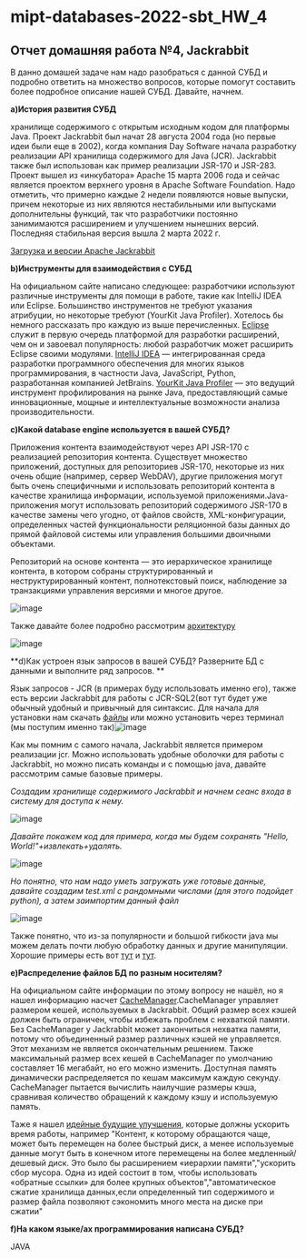 # mipt-databases-2022-sbt_HW_4
## Отчет домашняя работа №4, Jackrabbit 

В данно домашей задаче нам надо разобраться с данной СУБД и подробно ответить на множество вопросов, которые помогут составить более подробное описание нашей СУБД. Давайте, начнем.

**a)История развития СУБД**

 хранилище содержимого с открытым исходным кодом для платформы Java. Проект Jackrabbit был начат 28 августа 2004 года (но первые идеи были еще в 2002), когда компания Day Software начала разработку реализации API хранилища содержимого для Java (JCR). Jackrabbit также был использован как пример реализации JSR-170 и JSR-283. Проект вышел из «инкубатора» Apache 15 марта 2006 года и сейчас является проектом верхнего уровня в Apache Software Foundation. Надо отметить, что примерно каждые 2 недели появляются новые выпуски, причем некоторые из них являются нестабильными или выпусками дополнительны функций, так что разработчики постоянно занимимаются расширением и улучшением нынешних версий. Последняя стабильная версия вышла 2 марта 2022 г.


[Загрузка и версии Apache Jackrabbit](https://jackrabbit.apache.org/jcr/downloads.html)

**b)Инструменты для взаимодействия с СУБД**

На официальном сайте написано следующее: разработчики используют различные инструменты для помощи в работе, такие как IntelliJ IDEA или Eclipse. Большинство инструментов не требуют указания атрибуции, но некоторые требуют (YourKit Java Profiler). Хотелось бы немного рассказать про каждую из выше перечисленных. [Eclipse](https://www.eclipse.org/) служит в первую очередь платформой для разработки расширений, чем он и завоевал популярность: любой разработчик может расширить Eclipse своими модулями. [IntelliJ IDEA](https://www.jetbrains.com/opensource/idea/) — интегрированная среда разработки программного обеспечения для многих языков программирования, в частности Java, JavaScript, Python, разработанная компанией JetBrains. [YourKit Java Profiler](https://www.yourkit.com/benefits/#:~:text=YourKit%20Java%20Profiler%20is%20the,simply%20unrivaled%20but%20absolutely%20unique.) — это ведущий инструмент профилирования на рынке Java, предоставляющий самые инновационные, мощные и интеллектуальные возможности анализа производительности.

**c)Какой database engine используется в вашей СУБД?**

Приложения контента взаимодействуют через API JSR-170 с реализацией репозитория контента. Существует множество приложений, доступных для репозиториев JSR-170, некоторые из них очень общие (например, сервер WebDAV), другие приложения могут быть очень специфичными и использовать репозиторий контента в качестве хранилища информации, используемой приложениями.Java-приложения могут использовать репозиторий содержимого JSR-170 в качестве замены чего угодно, от файлов свойств, XML-конфигурации, определенных частей функциональности реляционной базы данных до прямой файловой системы или управления большими двоичными объектами.

Репозиторий на основе контента — это иерархическое хранилище контента, в котором собраны структурированный и неструктурированный контент, полнотекстовый поиск, наблюдение за транзакциями управления версиями и многое другое.

![image](https://user-images.githubusercontent.com/58188954/166662155-21b750df-6b9a-4676-b70b-51b1542f27fc.png)

Также давайте более подробно рассмотрим [архитектуру](https://jackrabbit.apache.org/jcr/jackrabbit-architecture.html)

![image](https://user-images.githubusercontent.com/58188954/166662841-8c44eec7-0795-4637-bda4-2a8e0177129c.png)

**d)Как устроен язык запросов в вашей СУБД? Разверните БД с данными и выполните ряд запросов. **

Язык запросов - JCR (в примерах буду использовать именно его), также есть версии Jackrabbit для работы с JCR-SQL2(вот тут будет уже обычный удобный и привычный для синтаксис. 
Для начала для установки нам скачать [файлы](https://jackrabbit.apache.org/jcr/downloads.html) или можно установить через терминал (мы поступим именно так)![image](https://user-images.githubusercontent.com/58188954/166663782-944208f6-6235-496c-98b8-15e120db0858.png)

Как мы помним с самого начала, Jackrabbit является примером реализации jcr. Можно использовать удобные оболочки для работы с Jackrabbit, но можно писать команды и с помощью java, давайте рассмотрим самые базовые примеры.

*Создадим хранилище содержимого Jackrabbit и начнем сеанс входа в систему для доступа к нему.*

![image](https://user-images.githubusercontent.com/58188954/166677915-1ba07498-6ac7-48ad-bf5c-714833f7367f.png)

*Давайте покажем код для примера, когда мы будем сохранять "Hello, World!"+извлекать+удалять.*

![image](https://user-images.githubusercontent.com/58188954/166678578-0fd9257f-efe1-4940-b974-f2ace5800d97.png)

*Но понятно, что нам надо уметь загружать уже готовые данные, давайте создадим test.xml с рандомными числами (для этого подойдет python), а затем заимпортим данный файл*

![image](https://user-images.githubusercontent.com/58188954/166680061-3e62eef8-dd73-4afb-94f2-369fba68af58.png)

Также понятно, что из-за популярности и большой гибкости java мы можем делать почти любую обработку данных и другие манипуляции.
Хорошие примеры есть вот [тут](https://ru.bmstu.wiki/Apache_Jackrabbit#.D0.9D.D0.B0.D1.87.D0.B0.D0.BB.D0.BE_.D1.80.D0.B0.D0.B1.D0.BE.D1.82.D1.8B_.D1.81_Apache_Jackrabbit) и [тут](https://jackrabbit.apache.org/archive/wiki/JCR/ExamplesPage_115513397.html).


**e)Распределение файлов БД по разным носителям?**

На официальном сайте информации по этому вопросу не нашёл, но я нашел информацию насчет [CacheManager](https://jackrabbit.apache.org/archive/wiki/JCR/CacheManager_115513375.html).CacheManager управляет размером кешей, используемых в Jackrabbit. Общий размер всех кэшей должен быть ограничен, чтобы избежать проблем с нехваткой памяти. Без CacheManager у Jackrabbit может закончиться нехватка памяти, потому что объединенный размер различных кэшей не управляется. Этот механизм не является окончательным решением. Также максимальный размер всех кешей в CacheManager по умолчанию составляет 16 мегабайт, но его можно изменить. Доступная память динамически распределяется по кешам максимум каждую секунду. CacheManager пытается вычислить наилучшие размеры кэша, сравнивая количество обращений к каждому кэшу и используемую память. 

Таже я нашел [идейные будущие улучшения](https://jackrabbit.apache.org/archive/wiki/JCR/DataStore_115513387.html#DataStore-FutureIdeas), которые должны ускорить время работы, например "Контент, к которому обращаются чаще, может быть перемещен на более быстрый диск, а менее используемые данные могут быть в конечном итоге перемещены на более медленный/дешевый диск. Это было бы расширением «иерархии памяти","ускорить сбор мусора. Одна из идей состоит в том, чтобы использовать «обратные ссылки» для более крупных объектов","автоматическое сжатие хранилища данных,если определенный тип содержимого и размер файла позволяют сэкономить много места на диске при сжатии"

**f)На каком языке/ах программирования написана СУБД?**

JAVA

